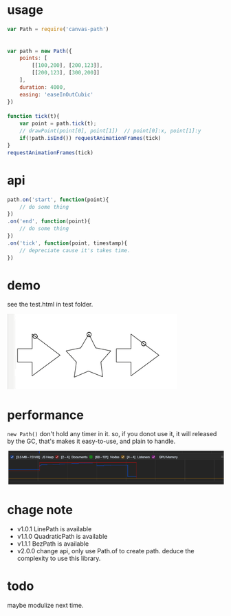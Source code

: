 # usage

```javascript
var Path = require('canvas-path')


var path = new Path({
    points: [
        [[100,200], [200,123]],
        [[200,123], [300,200]]
    ],
    duration: 4000,
    easing: 'easeInOutCubic'
})

function tick(t){
    var point = path.tick(t);
    // drawPoint(point[0], point[1])  // point[0]:x, point[1]:y
    if(!path.isEnd()) requestAnimationFrames(tick)
}
requestAnimationFrames(tick)
```

# api
```javascript
path.on('start', function(point){
    // do some thing
})
.on('end', function(point){
    // do some thing
})
.on('tick', function(point, timestamp){
    // depreciate cause it's takes time.
})
```

# demo

see the test.html in test folder.

![](https://github.com/IAIAE/canvas-path/blob/master/images/demo.gif)

# performance

`new Path()` don't hold any timer in it. so, if you donot use it, it will released by the GC, that's makes it easy-to-use, and plain to handle.

![](https://github.com/IAIAE/canvas-path/blob/master/images/perf.png)

# chage note

- v1.0.1 LinePath is available
- v1.1.0 QuadraticPath is available
- v1.1.1 BezPath is available
- v2.0.0 change api, only use Path.of to create path. deduce the complexity to use this library.

# todo
maybe modulize next time.


